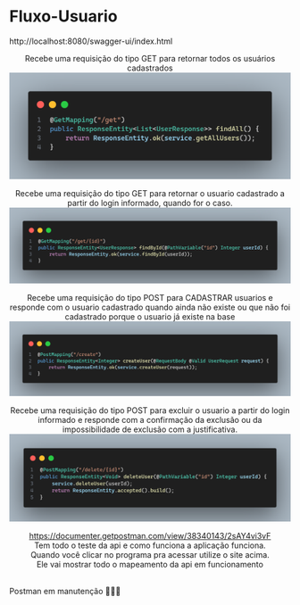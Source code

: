 # Fluxo-Usuario

http://localhost:8080/swagger-ui/index.html
<br>
<div style="text-align: center;">
Recebe uma requisição do tipo GET para retornar todos os usuários cadastrados
<img src="images/code1.png">

Recebe uma requisição do tipo GET para retornar o usuario cadastrado a partir do login informado, quando for o caso.
<img src="images/code2.png">

Recebe uma requisição do tipo POST para CADASTRAR usuarios e responde com o usuario cadastrado quando ainda não existe ou que não foi cadastrado porque o usuario já existe na base
<img src="images/code3.png">

Recebe uma requisição do tipo POST para excluir o usuario a partir do login informado e responde com a confirmação da exclusão ou da impossibilidade de exclusão com a justificativa.
<img src="images/code4.png">

https://documenter.getpostman.com/view/38340143/2sAY4vi3vF
<br>
Tem todo o teste da api e como funciona a aplicação funciona.
<br>
Quando você clicar no programa pra acessar utilize o site acima.
<br>
Ele vai mostrar todo o mapeamento da api em funcionamento
</div>
<br>
Postman em manutenção 👨🏾‍🔧
